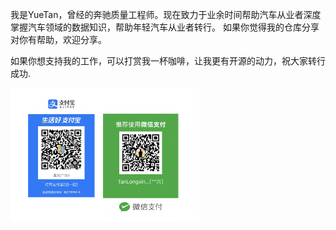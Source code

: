 我是YueTan，曾经的奔驰质量工程师。现在致力于业余时间帮助汽车从业者深度掌握汽车领域的数据知识，帮助年轻汽车从业者转行。
如果你觉得我的仓库分享对你有帮助，欢迎分享。

如果你想支持我的工作，可以打赏我一杯咖啡，让我更有开源的动力，祝大家转行成功.

<p aligh="center">
    <img width="60%" src="https://github.com/hongyingyue/Blog-code/blob/master/.github/qr-code.png" style="max-width:60%;">
</p>
